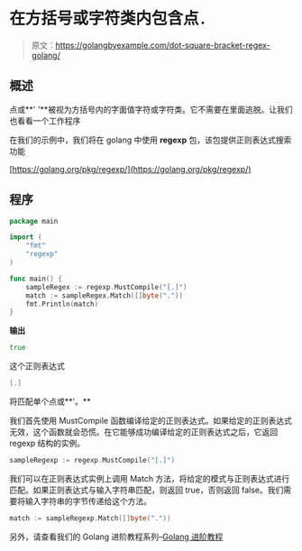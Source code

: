 # 在方括号或字符类内包含点`.`

> 原文：<https://golangbyexample.com/dot-square-bracket-regex-golang/>

## **概述**

点或**' '**被视为方括号内的字面值字符或字符类。它不需要在里面逃脱。让我们也看看一个工作程序

在我们的示例中，我们将在 golang 中使用 **regexp** 包，该包提供正则表达式搜索功能

[https://golang.org/pkg/regexp/](https://golang.org/pkg/regexp/)

## **程序**

```go
package main

import (
    "fmt"
    "regexp"
)

func main() {
    sampleRegex := regexp.MustCompile("[.]")
    match := sampleRegex.Match([]byte("."))
    fmt.Println(match)
}
```

**输出**

```go
true
```

这个正则表达式

```go
[.]
```

将匹配单个点或**'。**

我们首先使用 MustCompile 函数编译给定的正则表达式。如果给定的正则表达式无效，这个函数就会恐慌。在它能够成功编译给定的正则表达式之后，它返回 regexp 结构的实例。

```go
sampleRegexp := regexp.MustCompile("[.]")
```

我们可以在正则表达式实例上调用 Match 方法，将给定的模式与正则表达式进行匹配。如果正则表达式与输入字符串匹配，则返回 true，否则返回 false。我们需要将输入字符串的字节传递给这个方法。

```go
match := sampleRegexp.Match([]byte("."))
```

另外，请查看我们的 Golang 进阶教程系列–[Golang 进阶教程](https://golangbyexample.com/golang-comprehensive-tutorial/)